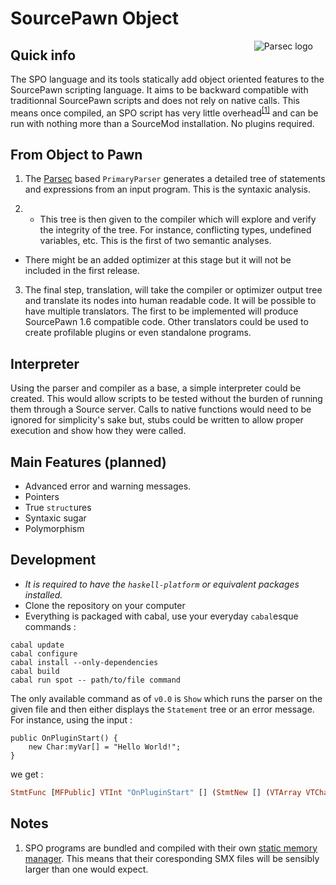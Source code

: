 SourcePawn Object 
====

<a href="https://hackage.haskell.org/package/parsec">
 <img src="http://cdn.taillon.co/e7f08e7e/parsec.gif"
      alt="Parsec logo" hspace=20 border=0
      style="float: right; border: none; padding-left: 4pt">
</a>

Quick info
----------
The SPO language and its tools statically add object oriented features to the SourcePawn scripting language. 
It aims to be backward compatible with traditionnal SourcePawn scripts and does not rely on native calls. 
This means once compiled, an SPO script has very little overhead<sup>[[1]](#note1)</sup> and can be run with nothing more than a SourceMod installation. No plugins required.

From Object to Pawn
--------------
1. The [Parsec](http://legacy.cs.uu.nl/daan/parsec.html) based `PrimaryParser` generates a detailed tree of statements and expressions from an input program. This is the syntaxic analysis.

2. * This tree is then given to the compiler which will explore and verify the integrity of the tree. For instance, conflicting types, undefined variables, etc. This is the first of two semantic analyses.
  * There might be an added optimizer at this stage but it will not be included in the first release. 

3. The final step, translation, will take the compiler or optimizer output tree and translate its nodes into human readable code. It will be possible to have multiple translators. The first to be implemented will produce SourcePawn 1.6 compatible code. Other translators could be used to create profilable plugins or even standalone programs.

Interpreter
-----------
Using the parser and compiler as a base, a simple interpreter could be created. This would allow scripts to be tested without the burden of running them through a Source server. Calls to native functions would need to be ignored for simplicity's sake but, stubs could be written to allow proper execution and show how they were called. 

Main Features (planned)
-----------------------
* Advanced error and warning messages.
* Pointers
* True `struct`ures
* Syntaxic sugar
* Polymorphism

Development
-----
* *It is required to have the `haskell-platform` or equivalent packages installed.*
* Clone the repository on your computer
* Everything is packaged with cabal, use your everyday `cabal`esque commands :
```
cabal update
cabal configure
cabal install --only-dependencies
cabal build
cabal run spot -- path/to/file command
```
   The only available command as of `v0.0` is `Show` which runs the parser on the given file and then either displays the `Statement` tree or an error message. For instance, using the input :
```SourcePawn
public OnPluginStart() { 
    new Char:myVar[] = "Hello World!"; 
}
```
we get :
```Haskell
StmtFunc [MFPublic] VTInt "OnPluginStart" [] (StmtNew [] (VTArray VTChar (Just 12)) "myVar" (Just (ExprAssAr (ExprString "Hello World!"))))
```


Notes
-----
1. <a name="note1"></a>SPO programs are bundled and compiled with their own [static memory manager](test/spo/core/memory.sp). This means that their coresponding SMX files will be sensibly larger than one would expect.
